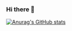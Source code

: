 ### Hi there 👋
[![Anurag's GitHub stats](https://github-readme-stats.vercel.app/api?username=PaoloP98&count_private=true)](https://github.com/anuraghazra/github-readme-stats)
<!--(url)[![Top Langs](https://github-readme-stats.vercel.app/api/top-langs/?username=PaoloP98&count_private=true&layout=compact)](https://github.com/anuraghazra/github-readme-stats) -->

<!--
**PaoloP98/PaoloP98** is a ✨ _special_ ✨ repository because its `README.md` (this file) appears on your GitHub profile.

Here are some ideas to get you started:

- 🔭 I’m currently working on ...
- 🌱 I’m currently learning Flutter
- 👯 I’m looking to collaborate on ...
- 🤔 I’m looking for help with ...
- 💬 Ask me about ...
- 📫 How to reach me: ...
- 😄 Pronouns: ...
- ⚡ Fun fact: ...
-->
